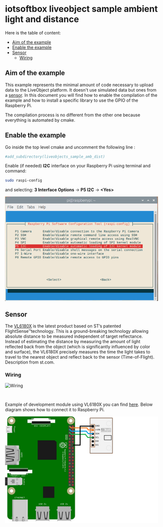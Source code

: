 # iotsoftbox liveobject sample ambient light and distance

Here is the table of content:

- [Aim of the example](#aim-of-the-example)
- [Enable the example](#enable-the-example)
- [Sensor](#sensor)
	- [Wiring](#wiring)


## Aim of the example

This example represents the minimal amount of code necessary to upload data to the LiveObject platform. It doesn't use simulated data but ones from a [sensor](#sensor). In this document you will find how to enable the compilation of the example and how to install a specific library to use the GPIO of the Raspberry Pi.

The compilation process is no different from the other one because everything is automated by cmake.

## Enable the example

Go inside the top level cmake and uncomment the following line :

```cmake
#add_subdirectory(liveobjects_sample_amb_dist)
```
Enable (if needed) **I2C** interface on your Raspberry Pi using terminal and command:
```bash
sudo raspi-config
```
and selecting: **3 Interface Options** -> **P5 I2C** -> **\<Yes\>**

![I2C_Enabling](image/enable_I2C.png)

## Sensor

The [VL6180X](https://www.st.com/en/imaging-and-photonics-solutions/vl6180x.html) is the latest product based on ST’s patented FlightSense™technology. This is a ground-breaking technology allowing absolute distance to be measured independent of target reflectance. Instead of estimating the distance by measuring the amount of light reflected back from the object (which is significantly influenced by color and surface), the VL6180X precisely measures the time the light takes to travel to the nearest object and reflect back to the sensor (Time-of-Flight).
Description from st.com.


### Wiring

![Wiring](https://www.raspberrypi-spy.co.uk/wp-content/uploads/2012/06/Raspberry-Pi-GPIO-Header-with-Photo-768x512.png "Mapping")

<br>

Example of development module using VL6180X you can find [here](https://kamami.pl/en/kamod-kamami-peripheral-modules/559362-kamodvl6180x-a-module-with-distance-gesture-and-als-sensor.html). Below diagram shows how to connect it to Raspberry Pi.

![Schematics](image/RPi_VL6180X.png "Schematics")
